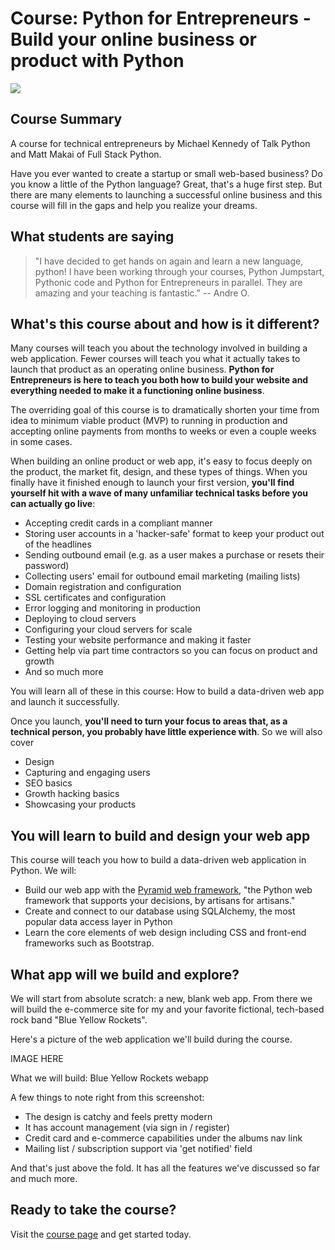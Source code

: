 # Course: Python for Entrepreneurs - Build your online business or product with Python

[![](https://github.com/mikeckennedy/python-for-entrepreneurs-course-demos/raw/master/readme_resources/python-for-entrepreneurs.png)](https://training.talkpython.fm/courses/explore_entrepreneurs/python-for-entrepreneurs-build-and-launch-your-online-business?utm_source=github)

## Course Summary

A course for technical entrepreneurs by Michael Kennedy of Talk Python and Matt Makai of Full Stack Python.

Have you ever wanted to create a startup or small web-based business? Do you know a little of the Python language? Great, that's a huge first step. But there are many elements to launching a successful online business and this course will fill in the gaps and help you realize your dreams.

## What students are saying

>"I have decided to get hands on again and learn a new language, python! I have been working through your courses, Python Jumpstart, Pythonic code and Python for Entrepreneurs in parallel. They are amazing and your teaching is fantastic."
-- Andre O.

## What's this course about and how is it different?

Many courses will teach you about the technology involved in building a web application. Fewer courses will teach you what it actually takes to launch that product as an operating online business. **Python for Entrepreneurs is here to teach you both how to build your website and everything needed to make it a functioning online business**.

The overriding goal of this course is to dramatically shorten your time from idea to minimum viable product (MVP) to running in production and accepting online payments from months to weeks or even a couple weeks in some cases.

When building an online product or web app, it's easy to focus deeply on the product, the market fit, design, and these types of things. When you finally have it finished enough to launch your first version, **you'll find yourself hit with a wave of many unfamiliar technical tasks before you can actually go live**:

* Accepting credit cards in a compliant manner
* Storing user accounts in a 'hacker-safe' format to keep your product out of the headlines
* Sending outbound email (e.g. as a user makes a purchase or resets their password)
* Collecting users' email for outbound email marketing (mailing lists)
* Domain registration and configuration
* SSL certificates and configuration
* Error logging and monitoring in production
* Deploying to cloud servers
* Configuring your cloud servers for scale
* Testing your website performance and making it faster
* Getting help via part time contractors so you can focus on product and growth
* And so much more

You will learn all of these in this course: How to build a data-driven web app and launch it successfully.

Once you launch, **you'll need to turn your focus to areas that, as a technical person, you probably have little experience with**. So we will also cover

* Design
* Capturing and engaging users
* SEO basics
* Growth hacking basics
* Showcasing your products

## You will learn to build and design your web app

This course will teach you how to build a data-driven web application in Python. We will:

* Build our web app with the [Pyramid web framework](http://trypyramid.com/), "the Python web framework that supports your decisions, by artisans for artisans."
* Create and connect to our database using SQLAlchemy, the most popular data access layer in Python
* Learn the core elements of web design including CSS and front-end frameworks such as Bootstrap.

## What app will we build and explore?

We will start from absolute scratch: a new, blank web app. From there we will build the e-commerce site for my and your favorite fictional, tech-based rock band "Blue Yellow Rockets".

Here's a picture of the web application we'll build during the course.

IMAGE HERE

What we will build: Blue Yellow Rockets webapp

A few things to note right from this screenshot:

* The design is catchy and feels pretty modern
* It has account management (via sign in / register)
* Credit card and e-commerce capabilities under the albums nav link
* Mailing list / subscription support via 'get notified' field

And that's just above the fold. It has all the features we've discussed so far and much more.

## Ready to take the course?

Visit the [course page](https://training.talkpython.fm/courses/explore_entrepreneurs/python-for-entrepreneurs-build-and-launch-your-online-business?utm_source=github) and get started today.